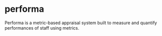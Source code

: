 # performa
 Performa is a metric-based appraisal system built to measure and quantify performances of staff using metrics.
